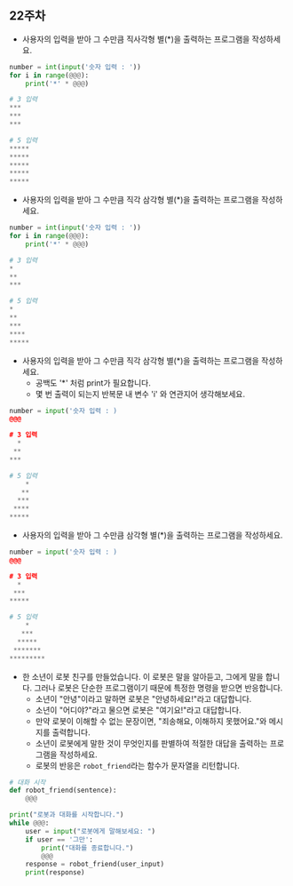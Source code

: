 ## 22주차

- 사용자의 입력을 받아 그 수만큼 직사각형 별(*)을 출력하는 프로그램을 작성하세요.

```python
number = int(input('숫자 입력 : '))
for i in range(@@@):
    print('*' * @@@)

# 3 입력
***
***
***

# 5 입력
*****
*****
*****
*****
*****
```

- 사용자의 입력을 받아 그 수만큼 직각 삼각형 별(*)을 출력하는 프로그램을 작성하세요.

```python
number = int(input('숫자 입력 : '))
for i in range(@@@):
    print('*' * @@@)

# 3 입력
*
**
***

# 5 입력
*
**
***
****
*****
```

- 사용자의 입력을 받아 그 수만큼 직각 삼각형 별(*)을 출력하는 프로그램을 작성하세요.
  - 공백도 '*' 처럼 print가 필요합니다.
  - 몇 번 출력이 되는지 반복문 내 변수 'i' 와 연관지어 생각해보세요.

```python
number = input('숫자 입력 : )
@@@

# 3 입력
  *
 **
***

# 5 입력
    *
   **
  ***
 ****
*****
```

- 사용자의 입력을 받아 그 수만큼 삼각형 별(*)을 출력하는 프로그램을 작성하세요.

```python
number = input('숫자 입력 : )
@@@

# 3 입력
  *
 ***
*****

# 5 입력
    *
   ***
  *****
 *******
*********
```

- 한 소년이 로봇 친구를 만들었습니다. 이 로봇은 말을 알아듣고, 그에게 말을 합니다. 그러나 로봇은 단순한 프로그램이기 때문에 특정한 명령을 받으면 반응합니다.
  - 소년이 "안녕"이라고 말하면 로봇은 "안녕하세요!"라고 대답합니다.
  - 소년이 "어디야?"라고 물으면 로봇은 "여기요!"라고 대답합니다.
  - 만약 로봇이 이해할 수 없는 문장이면, "죄송해요, 이해하지 못했어요."와 메시지를 출력합니다.
  - 소년이 로봇에게 말한 것이 무엇인지를 판별하여 적절한 대답을 출력하는 프로그램을 작성하세요.
  - 로봇의 반응은 `robot_friend`라는 함수가 문자열을 리턴합니다.

```python
# 대화 시작
def robot_friend(sentence):
    @@@

print("로봇과 대화를 시작합니다.")
while @@@:
    user = input("로봇에게 말해보세요: ")
    if user == '그만':
        print("대화를 종료합니다.")
        @@@
    response = robot_friend(user_input)
    print(response)
```


